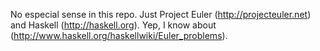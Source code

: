 No especial sense in this repo.
Just Project Euler (http://projecteuler.net) and Haskell (http://haskell.org).
Yep, I know about (http://www.haskell.org/haskellwiki/Euler_problems).
